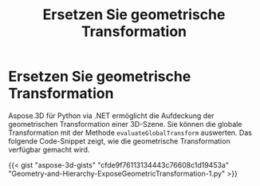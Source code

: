 ﻿---
title: Ersetzen Sie geometrische Transformation
type: docs
weight: 80
url: /de/python-net/expose-geometric-transformation/
description: Aspose.3D für Python via .NET ermöglicht die Aufdeckung der geometrischen Transformation einer 3D-Szene. Sie können die globale Transformation mithilfe der Evaluate Global Transform-Methode bewerten.
---
# **Ersetzen Sie geometrische Transformation**
Aspose.3D für Python via .NET ermöglicht die Aufdeckung der geometrischen Transformation einer 3D-Szene. Sie können die globale Transformation mit der Methode `evaluateGlobalTransform` auswerten. Das folgende Code-Snippet zeigt, wie die geometrische Transformation verfügbar gemacht wird.

{{< gist "aspose-3d-gists" "cfde9f76113134443c76608c1d19453a" "Geometry-and-Hierarchy-ExposeGeometricTransformation-1.py" >}}
